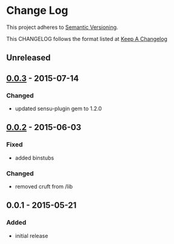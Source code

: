 # Change Log
This project adheres to [Semantic Versioning](http://semver.org/).

This CHANGELOG follows the format listed at [Keep A Changelog](http://keepachangelog.com/)

## Unreleased

## [0.0.3] - 2015-07-14
### Changed
- updated sensu-plugin gem to 1.2.0

## [0.0.2] - 2015-06-03
### Fixed
- added binstubs

### Changed
- removed cruft from /lib

## 0.0.1 - 2015-05-21
### Added
- initial release

[Unreleased]: https://github.com/sensu-plugins/sensu-plugins-zendesk/compare/0.0.3...HEAD
[0.0.3]: https://github.com/sensu-plugins/sensu-plugins-zendesk/compare/0.0.2...0.0.3
[0.0.2]: https://github.com/sensu-plugins/sensu-plugins-zendesk/compare/0.0.1...0.0.2
